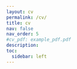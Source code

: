 ```yaml
---
layout: cv
permalink: /cv/
title: cv
nav: false
nav_order: 5
#cv_pdf: example_pdf.pdf
description: 
toc:
  sidebar: left
---
```

